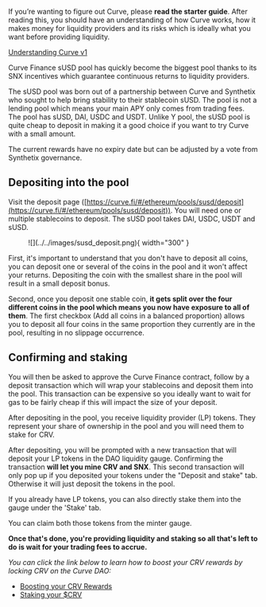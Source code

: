 If you’re wanting to figure out Curve, please **read the starter guide**. After reading this, you should have an understanding of how Curve works, how it makes money for liquidity providers and its risks which is ideally what you want before providing liquidity.

[Understanding Curve v1](/base-features/understanding-curve)

Curve Finance sUSD pool has quickly become the biggest pool thanks to its SNX incentives which guarantee continuous returns to liquidity providers.

The sUSD pool was born out of a partnership between Curve and Synthetix who sought to help bring stability to their stablecoin sUSD. The pool is not a lending pool which means your main APY only comes from trading fees. The pool has sUSD, DAI, USDC and USDT. Unlike Y pool, the sUSD pool is quite cheap to deposit in making it a good choice if you want to try Curve with a small amount.

The current rewards have no expiry date but can be adjusted by a vote from Synthetix governance.

## **Depositing into the pool** 

Visit the deposit page ([https://curve.fi/#/ethereum/pools/susd/deposit](https://curve.fi/#/ethereum/pools/susd/deposit)). You will need one or multiple stablecoins to deposit. The sUSD pool takes DAI, USDC, USDT and sUSD.

<figure markdown>
  ![](../../images/susd_deposit.png){ width="300" }
  <figcaption></figcaption>
</figure>


First, it's important to understand that you don't have to deposit all coins, you can deposit one or several of the coins in the pool and it won't affect your returns. Depositing the coin with the smallest share in the pool will result in a small deposit bonus.

Second, once you deposit one stable coin, **it gets split over the four different coins in the pool which means you now have exposure to all of them**. The first checkbox (Add all coins in a balanced proportion) allows you to deposit all four coins in the same proportion they currently are in the pool, resulting in no slippage occurrence.


## **Confirming and staking**

You will then be asked to approve the Curve Finance contract, follow by a deposit transaction which will wrap your stablecoins and deposit them into the pool. This transaction can be expensive so you ideally want to wait for gas to be fairly cheap if this will impact the size of your deposit.

After depositing in the pool, you receive liquidity provider (LP) tokens. They represent your share of ownership in the pool and you will need them to stake for CRV.

After depositing, you will be prompted with a new transaction that will deposit your LP tokens in the DAO liquidity gauge. Confirming the transaction **will let you mine CRV and SNX**. This second transaction will only pop up if you deposited your tokens under the "Deposit and stake" tab. Otherwise it will just deposit the tokens in the pool.

If you already have LP tokens, you can also directly stake them into the gauge under the 'Stake' tab.

You can claim both those tokens from the minter gauge.


**Once that's done, you're providing liquidity and staking so all that's left to do is wait for your trading fees to accrue.**

*You can click the link below to learn how to boost your CRV rewards by locking CRV on the Curve DAO:*

- [Boosting your CRV Rewards](/reward-gauges/boosting-your-crv-rewards)
- [Staking your $CRV](/crv-token/staking-your-crv)

